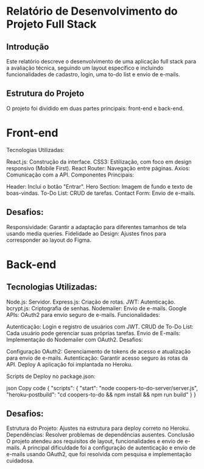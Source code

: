 # Relatório de Desenvolvimento do Projeto Full Stack
## Introdução
Este relatório descreve o desenvolvimento de uma aplicação full stack para a avaliação técnica, seguindo um layout específico e incluindo funcionalidades de cadastro, login, uma to-do list e envio de e-mails.

## Estrutura do Projeto
O projeto foi dividido em duas partes principais: front-end e back-end.

# Front-end
Tecnologias Utilizadas:

React.js: Construção da interface.
CSS3: Estilização, com foco em design responsivo (Mobile First).
React Router: Navegação entre páginas.
Axios: Comunicação com a API.
Componentes Principais:

Header: Inclui o botão "Entrar".
Hero Section: Imagem de fundo e texto de boas-vindas.
To-Do List: CRUD de tarefas.
Contact Form: Envio de e-mails.
## Desafios:
Responsividade: Garantir a adaptação para diferentes tamanhos de tela usando media queries.
Fidelidade ao Design: Ajustes finos para corresponder ao layout do Figma.
# Back-end
## Tecnologias Utilizadas:

Node.js: Servidor.
Express.js: Criação de rotas.
JWT: Autenticação.
bcrypt.js: Criptografia de senhas.
Nodemailer: Envio de e-mails.
Google APIs: OAuth2 para envio seguro de e-mails.
Funcionalidades:

Autenticação: Login e registro de usuários com JWT.
CRUD de To-Do List: Cada usuário pode gerenciar suas próprias tarefas.
Envio de E-mails: Implementação do Nodemailer com OAuth2.
Desafios:

Configuração OAuth2: Gerenciamento de tokens de acesso e atualização para envio de e-mails.
Autenticação: Garantir acesso seguro às rotas da API.
Deploy
A aplicação foi implantada no Heroku.

Scripts de Deploy no package.json:

json
Copy code
{
  "scripts": {
    "start": "node coopers-to-do-server/server.js",
    "heroku-postbuild": "cd coopers-to-do && npm install && npm run build"
  }
}
## Desafios:

Estrutura do Projeto: Ajustes na estrutura para deploy correto no Heroku.
Dependências: Resolver problemas de dependências ausentes.
Conclusão
O projeto atendeu aos requisitos de layout, funcionalidades e envio de e-mails. A principal dificuldade foi a configuração de autenticação e envio de e-mails usando OAuth2, que foi resolvida com pesquisa e implementação cuidadosa.
